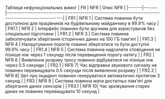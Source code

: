 Таблиця нефункціональних вимог
| FR    | NFR   | Опис NFR                                                                                                 |
|-------|-------|----------------------------------------------------------------------------------------------------------|
| FR1   | NFR 1 | Система повинна бути доступною для працівників на будівельному майданчику в 99.9% часу                   |
| FR1.1 | NFR 2 | Інтерфейс повинен бути зручним для користувачів без спеціальної підготовки                               |
| FR1.2 | NFR 3 | Система повинна забезпечувати зберігання історичних даних на 100 ГБ пам'яті                              |
| FR1.3 | NFR 4 | Налаштування порогів повинні зберігатися та бути доступні 99.9% часу                                     |
| FR1.4 | NFR 5 | Система повинна надсилати сповіщення не пізніше ніж через 1 секунду після перевищення порогу натягу      |
| FR2   | NFR 6 | Виявлення розриву тросу повинно відбуватися не пізніше ніж через 0.5 секунди                             |
| FR2.1 | NFR 7| Час відправки звукового сигналу не повинен перевищувати 0.5 секунди після виявлення розриву              |
| FR2.2 | NFR 8| Звіт про інцидент повинен генеруватися автоматично протягом 3 секунд                                     |
| FR3   | NFR 9 | Система повинна мати достатньо пам'яті для зберігання даних сенсорів                                     |
| FR3.1 | NFR 10| Час архівування старих даних не повинен перевищувати 10 секунд                                           |
